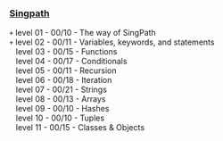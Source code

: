 ### [Singpath](http://www.singpath.com)

`+` level 01 - 00/10 - The way of SingPath  
`+` level 02 - 00/11 - Variables, keywords, and statements  
&nbsp;&nbsp; level 03 - 00/15 - Functions  
&nbsp;&nbsp; level 04 - 00/17 - Conditionals  
&nbsp;&nbsp; level 05 - 00/11 - Recursion  
&nbsp;&nbsp; level 06 - 00/18 - Iteration  
&nbsp;&nbsp; level 07 - 00/21 - Strings  
&nbsp;&nbsp; level 08 - 00/13 - Arrays  
&nbsp;&nbsp; level 09 - 00/10 - Hashes  
&nbsp;&nbsp; level 10 - 00/10 - Tuples  
&nbsp;&nbsp; level 11 - 00/15 - Classes & Objects  